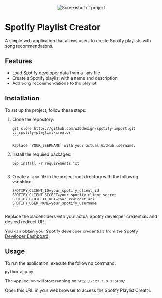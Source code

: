 <div align="center">
  <img src="https://user-images.githubusercontent.com/45217974/242154724-956f96ec-1e65-4b1f-86da-fdcc4845f787.png" alt="Screenshot of project">
</div>

# Spotify Playlist Creator

A simple web application that allows users to create Spotify playlists with song recommendations.

## Features

- Load Spotify developer data from a `.env` file
- Create a Spotify playlist with a name and description
- Add song recommendations to the playlist

## Installation

To set up the project, follow these steps:

1. Clone the repository:

   ````
   git clone https://github.com/w3bdesign/spotify-import.git
   cd spotify-playlist-creator
   ```

   Replace `YOUR_USERNAME` with your actual GitHub username.

   ````

2. Install the required packages:

   ````
   pip install -r requirements.txt
   ```

   ````

3. Create a `.env` file in the project root directory with the following variables:

   ````
   SPOTIPY_CLIENT_ID=your_spotify_client_id
   SPOTIPY_CLIENT_SECRET=your_spotify_client_secret
   SPOTIPY_REDIRECT_URI=your_redirect_uri
   SPOTIPY_USER_NAME=your_spotify_username
   ```
   ````

Replace the placeholders with your actual Spotify developer credentials and desired redirect URI. 

You can obtain your Spotify developer credentials from the [Spotify Developer Dashboard](https://developer.spotify.com/dashboard/applications).

## Usage

To run the application, execute the following command:

```
python app.py
```

The application will start running on `http://127.0.0.1:5000/`.

Open this URL in your web browser to access the Spotify Playlist Creator.
